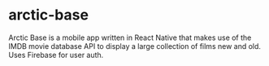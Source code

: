 # arctic-base

Arctic Base is a mobile app written in React Native that makes use of the IMDB movie database API to display a large collection of films new and old.
Uses Firebase for user auth.
